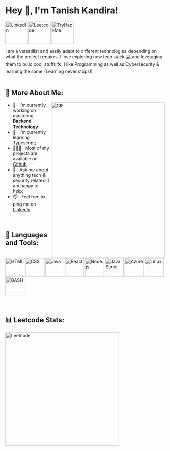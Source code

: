 # Hey 👋, I'm Tanish Kandira!
<a href='https://www.linkedin.com/in/tanishkandira/'><img align='left' alt="LinkedIn" src="https://github.com/tanishkandira/tanishkandira/assets/76102402/346baa38-d304-4f69-8d8a-645df2d4ac4c" height='70px'/></a>
<a href='https://leetcode.com/Tanish_K_/'><img align='left' alt="Leetcode" src="https://github.com/tanishkandira/tanishkandira/assets/76102402/f184310e-5956-4574-bc52-8afaa2d1cd6c" height='70px'/></a>
<a href='https://tryhackme.com/p/TanishK'><img alt="TryHackMe" src="https://github.com/tanishkandira/tanishkandira/assets/76102402/c6ddf2a2-cf7c-4e9c-b6f6-a7aa9815d3fb" height='70px'/></a>


I am a versatilist and easily adapt to different technologies depending on what the project requires. I love exploring new tech stack 💻 and leveraging them to build cool stuffs 🛠️.
I like Programming as well as Cybersecurity & learning the same (Learning never stops!) 
<br/>
<br/>

## 🧐 More About Me:

<img align="right" alt="GIF" src="https://github.com/tanishkandira/tanishkandira/assets/76102402/ce99667d-25bf-4796-a8a4-2e0b36583c33" height="490px" width="360px"/>
  
- 🔭 &nbsp; I’m currently working on mastering **Backend Technology**
- 🌱 &nbsp; I’m currently learning Typescript; 
- 👨🏻‍💻 &nbsp; Most of my projects are available on [Github](https://github.com/tanishkandira?tab=repositories)
- 💬 &nbsp; Ask me about anything tech & security related, I am happy to help;
- 📫 &nbsp; Feel free to ping me on [LinkedIn](https://leetcode.com/Tanish_K_/)
<!-- - 📚 &nbsp; When I am free, I read fantasy, fiction novels as well as philosphical Books. Checkout my [Goodreads]() to see the book I have read-->

<br>

## 🔨 Languages and Tools:
<br>
<a href="https://developer.mozilla.org/en-US/docs/Web/HTML" target="_blank"><img align="left" alt="HTML" height ="60px" src="https://github.com/tanishkandira/tanishkandira/assets/76102402/b60e3dc1-fb45-419e-93a2-794ab4fcb938"/></a>
<a href="https://developer.mozilla.org/en-US/docs/Web/CSS" target="_blank"><img align="left" alt="CSS" height ="60px" src="https://github.com/tanishkandira/tanishkandira/assets/76102402/14fc2e63-a430-4e19-8386-91c0827dfb40"/></a>
<a href="https://www.java.com" target="_blank"><img align="left" alt="Java" height ="60px" src="https://github.com/tanishkandira/tanishkandira/assets/76102402/f1a5a24a-aa61-4781-ab99-3c12331ba575"/></a>
<a href="https://reactjs.org/" target="_blank"> <img align="left" alt="React" height ="60px" src="https://github.com/tanishkandira/tanishkandira/assets/76102402/344eb549-1605-410c-9995-f00fe6870e6c"/></a>
<a href="https://nodejs.org" target="_blank"><img align="left" alt="Node.js" height ="60px" src="https://github.com/tanishkandira/tanishkandira/assets/76102402/77a64944-6a71-4669-8e70-24c58ef4db34"/></a>
<a href="https://developer.mozilla.org/en-US/docs/Web/JavaScript" target="_blank"><img align="left" alt="JavaScript" height ="60px" src="https://github.com/tanishkandira/tanishkandira/assets/76102402/d6d0bbaf-7c14-4904-9dde-c5c6265342cc"/></a>
<a href="https://azure.microsoft.com/en-in" target="_blank"><img align="left" alt="Azure" height ="60px" src="https://github.com/tanishkandira/tanishkandira/assets/76102402/faa030c9-95c1-49c3-be93-d926c36792f6"/></a>
<a href="https://www.linux.org/" target="_blank"><img align="left" alt="Linux" height ="60px" src="https://github.com/tanishkandira/tanishkandira/assets/76102402/4b24f2cd-e0ec-4084-8645-de5c558742cc"/></a>
<a href="https://www.gnu.org/software/bash/" target="_blank"><img align="left" alt="BASH" height ="60px" src="https://github.com/tanishkandira/tanishkandira/assets/76102402/f0383abb-8272-45e0-ba4e-b4ad91652fb2"/></a>
<br>
<br>
<br>
<br>
<br>
<br>
<br>
<br>
<br>

## 📊 Leetcode Stats:

<img align="center" alt="Leetcode" src="https://leetcard.jacoblin.cool/Tanish_K_?theme=dark&font=K2D&ext=activity" height="360px" width="360px"/>

<br>
<!--
### 🛠️ My Projects
-->
